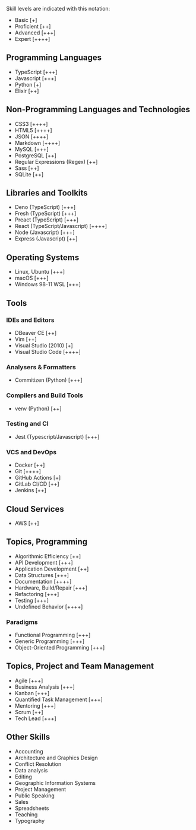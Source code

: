 Skill levels are indicated with this notation:
* Basic [+]
* Proficient [++]
* Advanced [+++]
* Expert [++++]

## Programming Languages

* TypeScript [+++]
* Javascript [+++]
* Python [+]
* Elixir [++]

## Non-Programming Languages and Technologies

* CSS3 [++++]
* HTML5 [++++]
* JSON [++++]
* Markdown [++++]
* MySQL [+++]
* PostgreSQL [++]
* Regular Expressions (Regex) [++]
* Sass [++]
* SQLite [++]


## Libraries and Toolkits

* Deno (TypeScript) [+++]
* Fresh (TypeScript) [+++]
* Preact (TypeScript) [+++]
* React (TypeScript/Javascript) [++++]
* Node (Javascript) [+++]
* Express (Javascript) [++]

## Operating Systems

* Linux, Ubuntu [+++]
* macOS [+++]
* Windows 98-11 WSL [+++]

## Tools

### IDEs and Editors

* DBeaver CE [++]
* Vim [++]
* Visual Studio (2010) [+]
* Visual Studio Code [++++]

### Analysers & Formatters

* Commitizen (Python) [+++]

### Compilers and Build Tools

* venv (Python) [++]

### Testing and CI

* Jest (Typescript/Javascript) [+++]

### VCS and DevOps

* Docker [++]
* Git [++++]
* GitHub Actions [+]
* GitLab CI/CD [++]
* Jenkins [++]

## Cloud Services

* AWS [++]

## Topics, Programming

* Algorithmic Efficiency [++]
* API Development [+++]
* Application Development [++]
* Data Structures [+++]
* Documentation [++++]
* Hardware, Build/Repair [+++]
* Refactoring [+++]
* Testing [+++]
* Undefined Behavior [++++]

### Paradigms

* Functional Programming [+++]
* Generic Programming [+++]
* Object-Oriented Programming [+++]

## Topics, Project and Team Management

* Agile [+++]
* Business Analysis [+++]
* Kanban [+++]
* Quantified Task Management [+++]
* Mentoring [+++]
* Scrum [++]
* Tech Lead [+++]

## Other Skills

* Accounting
* Architecture and Graphics Design
* Conflict Resolution
* Data analysis
* Editing
* Geographic Information Systems
* Project Management
* Public Speaking
* Sales
* Spreadsheets
* Teaching
* Typography
